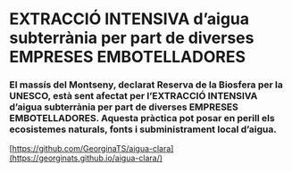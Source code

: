 # EXTRACCIÓ INTENSIVA d’aigua subterrània per part de diverses EMPRESES EMBOTELLADORES #

### El massís del Montseny, declarat Reserva de la Biosfera per la UNESCO, està sent afectat per l’EXTRACCIÓ INTENSIVA d’aigua subterrània per part de diverses EMPRESES EMBOTELLADORES. Aquesta pràctica pot posar en perill els ecosistemes naturals, fonts i subministrament local d’aigua. ###

[https://github.com/GeorginaTS/aigua-clara](https://georginats.github.io/aigua-clara/)


